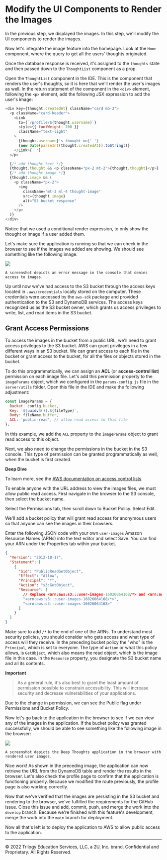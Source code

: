 # Modify the UI Components to Render the Images

In the previous step, we displayed the images. In this step, we'll modify the UI components to render the images.

Now let's integrate the image feature into the homepage. Look at the `Home` component, where the query to get all the users' thoughts originated.

Once the database response is received, it's assigned to the `thoughts` state and then passed down to the `ThoughtList` component as a prop.

Open the `ThoughtList` component in the IDE. This is the component that renders the user's thoughts, so it is here that we'll render the user's images as well. In the return statement of the component in the `<div>` element, following the `<p>` element, add the following JSX expression to add the user's image:

```js
<div key={thought.createdAt} className="card mb-3">
  <p className="card-header">
    <Link
      to={`/profile/${thought.username}`}
      style={{ fontWeight: 700 }}
      className="text-light"
    >
      {thought.username}'s thought on{' '}
      {new Date(parseInt(thought.createdAt)).toString()}
    </Link>{' '}
  </p>

  {/* add thought text */}
  {thought.thought && <p className="px-2 mt-2">{thought.thought}</p>}
  {/* add thought image */}
  {thought.image && (
    <p className="px-2">
      <img
        className="mt-3 ml-4 thought-image"
        src={thought.image}
        alt="S3 bucket response"
      />
    </p>
  )}
</div>
```

Notice that we used a conditional render expression, to only show the thought or image if a user added them.

Let's make sure the application is running so that we can check in the browser to see if the images we added are showing. We should see something like the following image:

![](../Images/500-forbidden-access.png)

`A screenshot depicts an error message in the console that denies access to images.`

Up until now we've had access to the S3 bucket through the access keys located in `.aws/credentials` locally stored on the computer. These credentials were accessed by the `aws-sdk` package and provided authentication to the S3 and DynamoDB services. The access keys recognized us as the S3 bucket owner, which grants us access privileges to write, list, and read items in the S3 bucket.

## Grant Access Permissions

To access the images in the bucket from a public URL, we'll need to grant access privileges to the S3 bucket. AWS can grant privileges in a few different ways in an S3 bucket. We can grant access to each file in the bucket or grant access to the bucket, for all the files or objects stored in the bucket.

To do this programmatically, we can assign an **ACL** (or **access-control list**) permission on each image file. Let's add this permission property to the `imageParams` object, which we configured in the `params-config.js` file in the `server/utils` folder. Open this file in the IDE and make the following adjustment:

```js
const imageParams = {
  Bucket: config.bucket,
  Key: `${uuidv4()}.${fileType}`,
  Body: fileName.buffer,
  ACL: 'public-read', // allow read access to this file
};
```

In this example, we add the `ACL` property to the `imageParams` object to grant read access to this object.

Next, we also need to change the permissions in the bucket in the S3 console. This type of permission can be granted programmatically as well, when the bucket is first created.

**Deep Dive**

To learn more, see the [AWS documentation on access control lists](https://docs.aws.amazon.com/AmazonS3/latest/dev/acl-overview.html#CannedACL).

To enable anyone with the URL address to view the images files, we must allow public read access. First navigate in the browser to the S3 console, then select the bucket name.

Select the Permissions tab, then scroll down to Bucket Policy. Select Edit.

We'll add a bucket policy that will grant read access for anonymous users so that anyone can see the images in their browsers.

Enter the following JSON code with your own `user-images` Amazon Resource Names (ARNs) into the text editor and select Save. You can find your ARN under the Properties tab within your bucket.

```json
{
  "Version": "2012-10-17",
  "Statement": [
    {
      "Sid": "PublicReadGetObject",
      "Effect": "Allow",
      "Principal": "*",
      "Action": "s3:GetObject",
      "Resource": [
        // Replace <arn:aws:s3:::user-images-16026064168/*> and <arn:aws:s3:::user-images-16026064168> with your own ARNs. Do not include the angled brackets. You will be posting the same ARN twice here but one will have a `/*` after it.
        "<arn:aws:s3:::user-images-16026064168/*>",
        "<arn:aws:s3:::user-images-16026064168>"
      ]
    }
  ]
}
```

Make sure to add `/*` to the end of one of the ARNs. To understand most security policies, you should consider who gets access and what type of access will they receive. In the preceding bucket policy the "who" is the `Principal`, which is set to everyone. The type of `Action` or what this policy allows, is `GetObject`, which also means the read object, which is the image file in this case. In the `Resource` property, you designate the S3 bucket name and all its contents.

**Important**

> As a general rule, it's also best to grant the least amount of permission possible to constrain accessibility. This will increase security and decrease vulnerabilities of your applications.

Due to the change in permission, we can see the Public flag under Permissions and Bucket Policy.

Now let's go back to the application in the browser to see if we can view any of the images in the application. If the bucket policy was granted successfully, we should be able to see something like the following image in the browser:

![](../Images/600-image-render.png)

`A screenshot depicts the Deep Thoughts application in the browser with rendered user images.`

Nice work! As shown in the preceding image, the application can now retrieve the URL from the DynamoDB table and render the results in the browser. Let's also check the profile page to confirm that the application is functioning properly. Because we modified the route previously, the profile page is also working correctly.

Now that we've verified that the images are persisting in the S3 bucket and rendering to the browser, we've fulfilled the requirements for the GitHub issue. Close this issue and add, commit, push, and merge the work into the `develop` branch. Because we're finished with this feature's development, merge the work into the `main` branch for deployment.

Now all that's left is to deploy the application to AWS to allow public access to the application.

---
© 2022 Trilogy Education Services, LLC, a 2U, Inc. brand. Confidential and Proprietary. All Rights Reserved.